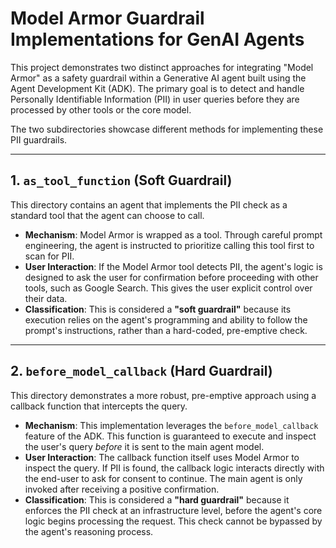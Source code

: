 # Model Armor Guardrail Implementations for GenAI Agents

This project demonstrates two distinct approaches for integrating "Model Armor" as a safety guardrail within a Generative AI agent built using the Agent Development Kit (ADK). The primary goal is to detect and handle Personally Identifiable Information (PII) in user queries before they are processed by other tools or the core model.

The two subdirectories showcase different methods for implementing these PII guardrails.

---

## 1. `as_tool_function` (Soft Guardrail)

This directory contains an agent that implements the PII check as a standard tool that the agent can choose to call.

*   **Mechanism**: Model Armor is wrapped as a tool. Through careful prompt engineering, the agent is instructed to prioritize calling this tool first to scan for PII.
*   **User Interaction**: If the Model Armor tool detects PII, the agent's logic is designed to ask the user for confirmation before proceeding with other tools, such as Google Search. This gives the user explicit control over their data.
*   **Classification**: This is considered a **"soft guardrail"** because its execution relies on the agent's programming and ability to follow the prompt's instructions, rather than a hard-coded, pre-emptive check.

---

## 2. `before_model_callback` (Hard Guardrail)

This directory demonstrates a more robust, pre-emptive approach using a callback function that intercepts the query.

*   **Mechanism**: This implementation leverages the `before_model_callback` feature of the ADK. This function is guaranteed to execute and inspect the user's query *before* it is sent to the main agent model.
*   **User Interaction**: The callback function itself uses Model Armor to inspect the query. If PII is found, the callback logic interacts directly with the end-user to ask for consent to continue. The main agent is only invoked after receiving a positive confirmation.
*   **Classification**: This is considered a **"hard guardrail"** because it enforces the PII check at an infrastructure level, before the agent's core logic begins processing the request. This check cannot be bypassed by the agent's reasoning process.